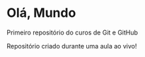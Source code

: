 # Olá, Mundo
 Primeiro repositório do curos de Git e GitHub

 Repositório criado durante uma aula ao vivo!
